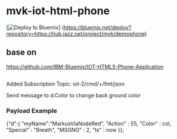 # mvk-iot-html-phone

[![Deploy to Bluemix](https://bluemix.net/deploy/button.png)]
(https://bluemix.net/deploy?repository=https://hub.jazz.net/project/mvk/demophone)

## base  on
https://github.com/IBM-Bluemix/IOT-HTML5-Phone-Application
##

Added Subscription Topic: iot-2/cmd/+/fmt/json

Send message to d.Color to change back ground color

### Payload Example
{"d":{
    "myName":"MarkusViaNodeRed",
    "Action" : 55,
    "Color" : col,
    "Special"  : "Breath",
    "MSGNO" : 2,
    "ts" : now
    }};
